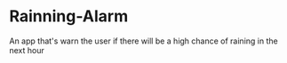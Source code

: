 # Rainning-Alarm
An app that's warn the user if there will be a high chance of raining in the next hour
